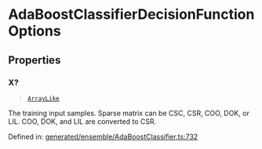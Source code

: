 # AdaBoostClassifierDecisionFunctionOptions

## Properties

### X?

> [`ArrayLike`](../types/ArrayLike.md)

The training input samples. Sparse matrix can be CSC, CSR, COO, DOK, or LIL. COO, DOK, and LIL are converted to CSR.

Defined in:  [generated/ensemble/AdaBoostClassifier.ts:732](https://github.com/transitive-bullshit/scikit-learn-ts/blob/122b3c0/packages/sklearn/src/generated/ensemble/AdaBoostClassifier.ts#L732)
